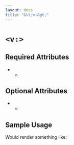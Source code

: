```yaml
---
layout: docs
title: "&lt;v:&gt;"
---
```


# `<v:>`

## Required Attributes

-   -   

## Optional Attributes

-   -   

## Sample Usage

Would render something like:
